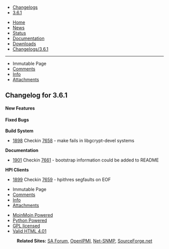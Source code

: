 ﻿<div id="header">

<div>

-   [Changelogs](http://openhpi.org/Changelogs)
-   [3.6.1](http://openhpi.org/Changelogs/3.6.1?action=fullsearch&context=180&value=linkto%3A%22Changelogs%2F3.6.1%22 "Click to do a full-text search for this title")

</div>

-   [Home](../Home)
-   [News](../News)
-   [Status](../Status)
-   [Documentation](../Documentation)
-   [Downloads](../Downloads)
-   [Changelogs/3.6.1](3.6.1)

<div id="pageline">

------------------------------------------------------------------------

</div>

-   <span class="disabled">Immutable Page</span>
-   [Comments](3.6.1#)
-   [Info](http://openhpi.org/Changelogs/3.6.1?action=info)
-   [Attachments](http://openhpi.org/Changelogs/3.6.1?action=AttachFile)

</div>

<div id="page" lang="en" dir="ltr">

<div id="content" dir="ltr" lang="en">

<span id="top" class="anchor"></span> <span id="line-1"
class="anchor"></span>

Changelog for 3.6.1 
-------------------

<span id="line-2" class="anchor"></span>

#### New Features 

<span id="line-3" class="anchor"></span><span id="line-4"
class="anchor"></span>

#### Fixed Bugs 

<span id="line-5" class="anchor"></span>
**Build System** <span id="line-6" class="anchor"></span>

-   [1898](http://sourceforge.net/p/openhpi/bugs/1898) Checkin   [7658](http://sourceforge.net/p/openhpi/code/7658) - make     fails in libgcrypt-devel systems <span id="line-7"
    class="anchor"></span>

**Documentation** <span id="line-8" class="anchor"></span>

-   [1901](http://sourceforge.net/p/openhpi/bugs/1901) Checkin     [7661](http://sourceforge.net/p/openhpi/code/7661) - bootstrap     information could be added to README <span id="line-9"
    class="anchor"></span>

**HPI Clients** <span id="line-10" class="anchor"></span>

-   [1899](http://sourceforge.net/p/openhpi/bugs/1899) Checkin     [7659](http://sourceforge.net/p/openhpi/code/7659) - hpithres     segfaults on EOF <span id="line-11" class="anchor"></span>

<span id="bottom" class="anchor"></span>

</div>

</div>

<div id="footer">

-   <span class="disabled">Immutable Page</span>
-   [Comments](3.6.1#)
-   [Info](http://openhpi.org/Changelogs/3.6.1?action=info)
-   [Attachments](http://openhpi.org/Changelogs/3.6.1?action=AttachFile)
<!-- -->

-   [MoinMoin
    Powered](http://moinmo.in/ "This site uses the MoinMoin Wiki software.")
-   [Python
    Powered](http://moinmo.in/Python "MoinMoin is written in Python.")
-   [GPL licensed](http://moinmo.in/GPL "MoinMoin is GPL licensed.")
-   [Valid HTML
    4.01](http://validator.w3.org/check?uri=referer "Click here to validate this page.")

</div>

<div style="text-align:center">

**Related Sites:**  [SA Forum](http://saforum.org), [OpenIPMI](http://openipmi.sourceforge.net), [Net-SNMP](http://net-snmp.sourceforge.net), [SourceForge.net](http://sourceforge.net)

</div>




